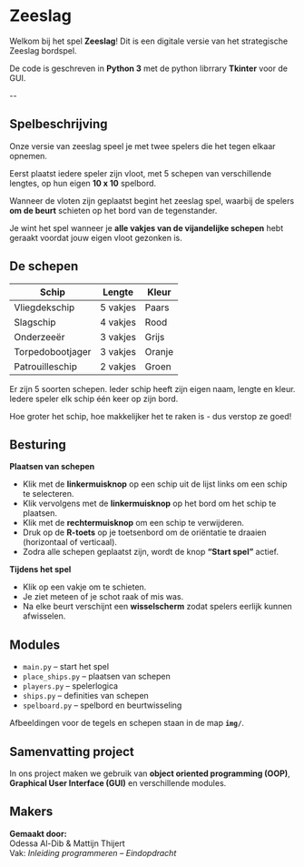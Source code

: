 # Zeeslag 
Welkom bij het spel **Zeeslag**! 
Dit is een digitale versie van het strategische Zeeslag bordspel.

De code is geschreven in **Python 3** met de python librrary **Tkinter** voor de GUI. 

-- 

## Spelbeschrijving 

Onze versie van zeeslag speel je met twee spelers die het tegen elkaar opnemen. 

Eerst plaatst iedere speler zijn vloot, met 5 schepen van verschillende lengtes, op hun eigen **10 x 10** spelbord. 

Wanneer de vloten zijn geplaatst begint het zeeslag spel, waarbij de spelers **om de beurt** schieten op het bord van de tegenstander. 

Je wint het spel wanneer je **alle vakjes van de vijandelijke schepen** hebt geraakt voordat jouw eigen vloot gezonken is.

## De schepen 

| Schip              | Lengte | Kleur   |
|--------------------|--------|----------|
| Vliegdekschip      | 5 vakjes | Paars |
| Slagschip          | 4 vakjes | Rood |
| Onderzeeër         | 3 vakjes | Grijs |
| Torpedobootjager   | 3 vakjes | Oranje |
| Patrouilleschip    | 2 vakjes | Groen |

Er zijn 5 soorten schepen. 
Ieder schip heeft zijn eigen naam, lengte en kleur. 
Iedere speler elk schip één keer op zijn bord. 

Hoe groter het schip, hoe makkelijker het te raken is - dus verstop ze goed! 

## Besturing 

**Plaatsen van schepen** 
- Klik met de **linkermuisknop** op een schip uit de lijst links om een schip te selecteren. 
- Klik vervolgens met de **linkermuisknop** op het bord om het schip te plaatsen.  
- Klik met de **rechtermuisknop** om een schip te verwijderen.  
- Druk op de **R-toets** op je toetsenbord om de oriëntatie te draaien (horizontaal of verticaal).  
- Zodra alle schepen geplaatst zijn, wordt de knop **“Start spel”** actief. 

**Tijdens het spel**
- Klik op een vakje om te schieten.  
- Je ziet meteen of je schot raak of mis was.  
- Na elke beurt verschijnt een **wisselscherm** zodat spelers eerlijk kunnen afwisselen.

## Modules 
  - `main.py` – start het spel  
  - `place_ships.py` – plaatsen van schepen  
  - `players.py` – spelerlogica  
  - `ships.py` – definities van schepen  
  - `spelboard.py` – spelbord en beurtwisseling  

Afbeeldingen voor de tegels en schepen staan in de map **`img/`**.

## Samenvatting project 
In ons project maken we gebruik van **object oriented programming (OOP)**, **Graphical User Interface (GUI)** en verschillende modules. 

## Makers 
**Gemaakt door:**  
Odessa Al-Dib & Mattijn Thijert  
Vak: *Inleiding programmeren – Eindopdracht*
